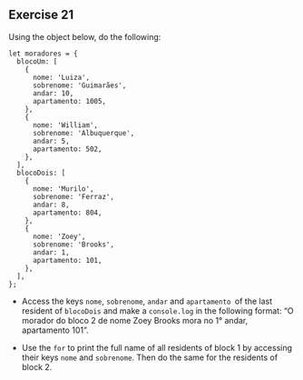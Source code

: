 ## Exercise 21

Using the object below, do the following:

```
let moradores = {
  blocoUm: [
    {
      nome: 'Luiza',
      sobrenome: 'Guimarães',
      andar: 10,
      apartamento: 1005,
    },
    {
      nome: 'William',
      sobrenome: 'Albuquerque',
      andar: 5,
      apartamento: 502,
    },
  ],
  blocoDois: [
    {
      nome: 'Murilo',
      sobrenome: 'Ferraz',
      andar: 8,
      apartamento: 804,
    },
    {
      nome: 'Zoey',
      sobrenome: 'Brooks',
      andar: 1,
      apartamento: 101,
    },
  ],
};
```

- Access the keys `nome`, `sobrenome`, `andar` and `apartamento `of the last resident of `blocoDois` and make a `console.log` in the following format: “O morador do bloco 2 de nome Zoey Brooks mora no 1° andar, apartamento 101”.

- Use the `for` to print the full name of all residents of block 1 by accessing their keys `nome` and `sobrenome`. Then do the same for the residents of block 2.